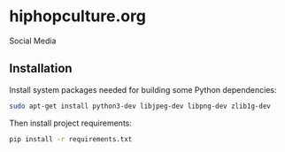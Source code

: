 # hiphopculture.org
Social Media

## Installation

Install system packages needed for building some Python dependencies:

```bash
sudo apt-get install python3-dev libjpeg-dev libpng-dev zlib1g-dev
```

Then install project requirements:

```bash
pip install -r requirements.txt
```


